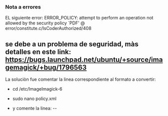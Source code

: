 ### Nota a errores

EL siguiente error: ERROR_POLICY: attempt to perform an operation not allowed by the security policy `PDF' @ error/constitute.c/IsCoderAuthorized/408

## se debe a un problema de seguridad, màs detalles en este link: https://bugs.launchpad.net/ubuntu/+source/imagemagick/+bug/1796563

La soluciòn fue comentar la linea correspondiente al formato a convertir:

- cd /etc/ImageImagick-6
- sudo nano policy.xml

- y comente la linea:
--<!-- <policy domain="coder" rights="none" pattern="PDF" />-->

